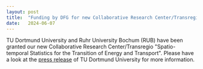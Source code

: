 ```yaml
---
layout: post
title:  "Funding by DFG for new Collaborative Research Center/Transregio 391"
date:   2024-06-07
---
```


TU Dortmund University and Ruhr University Bochum (RUB) have been granted our new Collaborative Research Center/Transregio "Spatio-temporal Statistics for the Transition of Energy and Transport". Please have a look at the [press release](https://www.tu-dortmund.de/en/detail/tu-dortmund-university-and-ruhr-university-bochum-secure-new-transregio-42523/) of TU Dortmund University for more information.